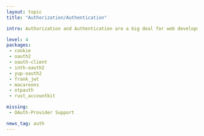 ```yaml
---
layout: topic
title: "Authorization/Authentication"

intro: Authorization and Authentication are a big deal for web development. Take OAuth, the most widely used protocol of authentication between services on the web. Such an simple idea, but with so many varying implementations (twitter, facebook, whatever...) and tricky parts in the details – it's almost impossible to get right without a library. But authentication doesn't end there, how do people authorize against your server? How do you authenticate? These are crates helping you to address authentication problems.

level: 4
packages:
 - cookie
 - oauth2
 - oauth-client
 - inth-oauth2
 - yup-oauth2
 - frank_jwt
 - macaroons
 - otpauth
 - rust_accountkit

missing:
 - OAuth-Provider Support

news_tag: auth
---
```

